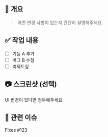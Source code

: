 ## 📌 개요
> 어떤 변경 사항이 있는지 간단히 설명해주세요.

## ✅ 작업 내용
- [ ] 기능 A 추가
- [ ] 버그 B 수정
- [ ] 리팩토링

## 📷 스크린샷 (선택)
UI 변경이 있다면 첨부해주세요.

## 🔗 관련 이슈
Fixes #123
